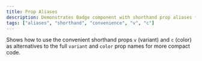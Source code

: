 ```yaml
---
title: Prop Aliases
description: Demonstrates Badge component with shorthand prop aliases for more concise code.
tags: ["aliases", "shorthand", "convenience", "v", "c"]
---
```


Shows how to use the convenient shorthand props `v` (variant) and `c` (color) as alternatives to the full `variant` and `color` prop names for more compact code.
